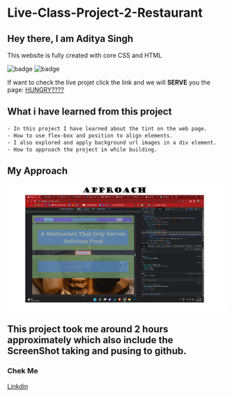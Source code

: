 # Live-Class-Project-2-Restaurant

## Hey there, I am Aditya Singh

This website is fully created with core CSS and HTML


![badge](https://img.shields.io/badge/Project2-Restorent%20-yellow)
![badge](https://img.shields.io/badge/HTML-CSS-green)


If want to check the live projet click the link and we will **SERVE** you the page: [HUNGRY????](https://adirestaurant.netlify.app/)



## What i have learned from this project

    - In this project I have learned about the tint on the web page.
    - How to use flex-box and position to align elements.
    - I also explored and apply background url images in a div element.
    - How to approach the project in while building.

## My Approach

![image](./assets/Approach.png)

## This project took me around 2 hours approximately which also include the ScreenShot taking and pusing to github.

### Chek Me  

[Linkdin](https://www.linkedin.com/in/codeman-aditya/)
